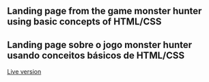 ## Landing page from the game monster hunter using basic concepts of HTML/CSS

## Landing page sobre o jogo monster hunter usando conceitos básicos de HTML/CSS

<a href="TassioCarmo.github.io/odin-project-mh-landing-page/">Live version</a>


